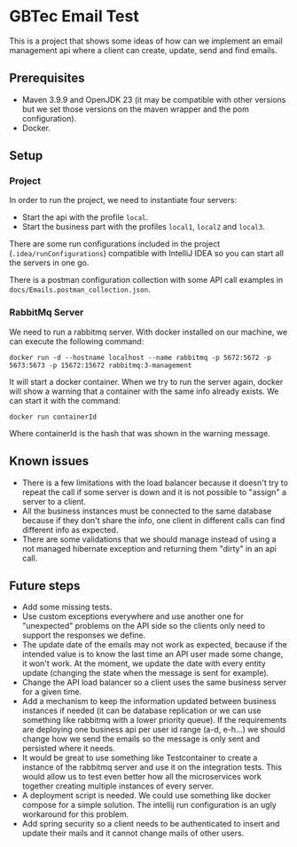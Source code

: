 # GBTec Email Test
This is a project that shows some ideas of how can we implement an email management api where a client can create, update, send and find emails.

## Prerequisites
- Maven 3.9.9 and OpenJDK 23 (it may be compatible with other versions but we set those versions on the maven wrapper and the pom configuration).
- Docker.

## Setup
### Project
In order to run the project, we need to instantiate four servers:
- Start the api with the profile `local`.
- Start the business part with the profiles `local1`, `local2` and `local3`.

There are some run configurations included in the project (`.idea/runConfigurations`) compatible with IntelliJ IDEA so you can start all the servers in one go.

There is a postman configuration collection with some API call examples in `docs/Emails.postman_collection.json`.

### RabbitMq Server
We need to run a rabbitmq server. With docker installed on our machine, we can execute the following command:

```docker run -d --hostname localhost --name rabbitmq -p 5672:5672 -p 5673:5673 -p 15672:15672 rabbitmq:3-management```

It will start a docker container. When we try to run the server again, docker will show a warning that a container with the same info already exists. We can start it with the command:

```docker run containerId```

Where containerId is the hash that was shown in the warning message.

## Known issues
- There is a few limitations with the load balancer because it doesn't try to repeat the call if some server is down and it is not possible to "assign" a server to a client.
- All the business instances must be connected to the same database because if they don't share the info, one client in different calls can find different info as expected.
- There are some validations that we should manage instead of using a not managed hibernate exception and returning them "dirty" in an api call.

## Future steps
- Add some missing tests.
- Use custom exceptions everywhere and use another one for "unexpected" problems on the API side so the clients only need to support the responses we define.
- The update date of the emails may not work as expected, because if the intended value is to know the last time an API user made some change, it won't work. At the moment, we update the date with every entity update (changing the state when the message is sent for example).
- Change the API load balancer so a client uses the same business server for a given time.
- Add a mechanism to keep the information updated between business instances if needed (it can be database replication or we can use something like rabbitmq with a lower priority queue). If the requirements are deploying one business api per user id range (a-d, e-h...) we should change how we send the emails so the message is only sent and persisted where it needs.
- It would be great to use something like Testcontainer to create a instance of the rabbitmq server and use it on the integration tests. This would allow us to test even better how all the microservices work together creating multiple instances of every server.
- A deployment script is needed. We could use something like docker compose for a simple solution. The intellij run configuration is an ugly workaround for this problem.
- Add spring security so a client needs to be authenticated to insert and update their mails and it cannot change mails of other users.
